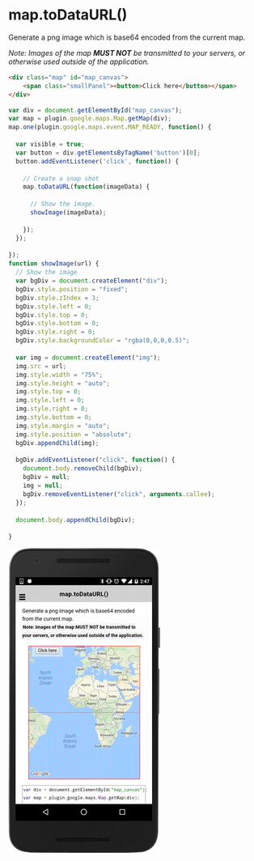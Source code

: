 # map.toDataURL()

Generate a png image which is base64 encoded from the current map.

*Note: Images of the map **MUST NOT** be transmitted to your servers, or otherwise used outside of the application.*

```html
<div class="map" id="map_canvas">
    <span class="smallPanel"><button>Click here</button></span>
</div>
```

```js
var div = document.getElementById("map_canvas");
var map = plugin.google.maps.Map.getMap(div);
map.one(plugin.google.maps.event.MAP_READY, function() {

  var visible = true;
  var button = div.getElementsByTagName('button')[0];
  button.addEventListener('click', function() {

    // Create a snap shot
    map.toDataURL(function(imageData) {

      // Show the image.
      showImage(imageData);

    });
  });

});
function showImage(url) {
  // Show the image
  var bgDiv = document.createElement("div");
  bgDiv.style.position = "fixed";
  bgDiv.style.zIndex = 3;
  bgDiv.style.left = 0;
  bgDiv.style.top = 0;
  bgDiv.style.bottom = 0;
  bgDiv.style.right = 0;
  bgDiv.style.backgroundColor = "rgba(0,0,0,0.5)";

  var img = document.createElement("img");
  img.src = url;
  img.style.width = "75%";
  img.style.height = "auto";
  img.style.top = 0;
  img.style.left = 0;
  img.style.right = 0;
  img.style.bottom = 0;
  img.style.margin = "auto";
  img.style.position = "absolute";
  bgDiv.appendChild(img);

  bgDiv.addEventListener("click", function() {
    document.body.removeChild(bgDiv);
    bgDiv = null;
    img = null;
    bgDiv.removeEventListener("click", arguments.callee);
  });

  document.body.appendChild(bgDiv);

}
```

![](image.gif)

